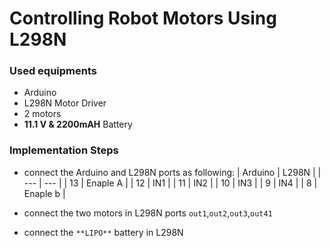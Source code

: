 # Controlling Robot Motors Using L298N



### Used equipments

* Arduino
* L298N Motor Driver
* 2 motors 
* **11.1 V & 2200mAH** Battery 



### Implementation Steps

* connect the Arduino and L298N ports as following: 
| Arduino  | L298N     |
| ---      | ---       |
| 13       | Enaple A  |
| 12       | IN1       |
| 11       | IN2       |
| 10       | IN3       |
| 9        | IN4       |
| 8        | Enaple b  |


* connect the two motors in L298N ports `out1`,`out2`,`out3`,`out41`


* connect the `**LIPO**` battery in L298N 

